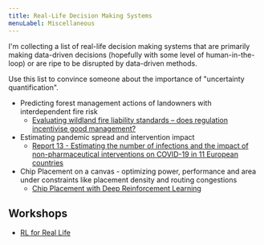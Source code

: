 ```yaml
---
title: Real-Life Decision Making Systems
menuLabel: Miscellaneous
---
```


I'm collecting a list of real-life decision making systems that are primarily making data-driven decisions \(hopefully with some level of human-in-the-loop\) or are ripe to be disrupted by data-driven methods.

Use this list to convince someone about the importance of "uncertainty quantification".

- Predicting forest management actions of landowners with interdependent fire risk
  - [Evaluating wildland fire liability standards – does regulation incentivise good management?](https://www.publish.csiro.au/wf/WF19090)
- Estimating pandemic spread and intervention impact
  - [Report 13 - Estimating the number of infections and the impact of non-pharmaceutical interventions on COVID-19 in 11 European countries](https://www.imperial.ac.uk/mrc-global-infectious-disease-analysis/covid-19/report-13-europe-npi-impact/)
- Chip Placement on a canvas - optimizing power, performance and area under constraints like placement density and routing congestions
  - [Chip Placement with Deep Reinforcement Learning](https://arxiv.org/abs/2004.10746)

## Workshops

- [RL for Real Life](https://sites.google.com/view/RL4RealLife)
